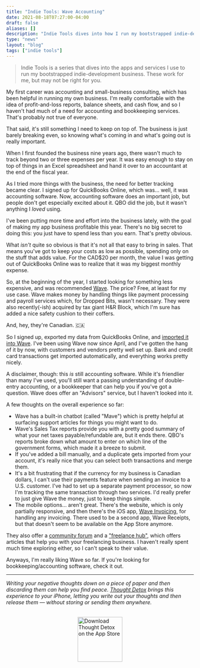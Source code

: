 ```yaml
---
title: "Indie Tools: Wave Accounting"
date: 2021-08-18T07:27:00-04:00
draft: false
aliases: []
description: "Indie Tools dives into how I run my bootstrapped indie-development business. Today, we're talking accounting."
type: "news"
layout: "blog"
tags: ["indie tools"]
---
```


> Indie Tools is a series that dives into the apps and services I use to run my bootstrapped indie-development business. These work for me, but may not be right for you.

My first career was accounting and small-business consulting, which has been helpful in running my own business. I'm really comfortable with the idea of profit-and-loss reports, balance sheets, and cash flow, and so I haven't had much of a need for accounting and bookkeeping services. That's probably not true of everyone.

That said, it's still something I need to keep on top of. The business is just barely breaking even, so knowing what's coming in and what's going out is really important.

When I first founded the business nine years ago, there wasn't much to track beyond two or three expenses per year. It was easy enough to stay on top of things in an Excel spreadsheet and hand it over to an accountant at the end of the fiscal year.

As I tried more things with the business, the need for better tracking became clear. I signed up for QuickBooks Online, which was… well, it was accounting software. Now, accounting software does an important job, but people don't get especially excited about it. QBO did the job, but it wasn't anything I _loved_ using.

I've been putting more time and effort into the business lately, with the goal of making my app business profitable this year. There's no big secret to doing this: you just have to spend less than you earn. That's pretty obvious.

What _isn't_ quite so obvious is that it's not all that easy to bring in sales. That means you've got to keep your costs as low as possible, spending only on the stuff that adds value. For the CAD$20 per month, the value I was getting out of QuickBooks Online was to realize that it was my biggest monthly expense.

So, at the beginning of the year, I started looking for something less expensive, and was recommended [Wave][waveapps]. The price? Free, at least for my use case. Wave makes money by handling things like payment processing and payroll services which, for Dropped Bits, wasn't necessary. They were also recently(-ish) acquired by tax giant H&R Block, which I'm sure has added a nice safety cushion to their coffers.

And, hey, they're Canadian. 🇨🇦

So I signed up, exported my data from QuickBooks Online, and [imported it into Wave][qbo2wave]. I've been using Wave now since April, and I've gotten the hang of it by now, with customers and vendors pretty well set up. Bank and credit card transactions get imported automatically, and everything works pretty nicely.

A disclaimer, though: this _is_ still accounting software. While it's friendlier than many I've used, you'll still want a passing understanding of double-entry accounting, or a bookkeeper that can help you if you've got a question. Wave does offer an "Advisors" service, but I haven't looked into it.

A few thoughts on the overall experience so far:

- Wave has a built-in chatbot (called "Mave") which is pretty helpful at surfacing support articles for things you might want to do.
- Wave's Sales Tax reports provide you with a pretty good summary of what your net taxes payable/refundable are, but it ends there. QBO's reports broke down what amount to enter on which line of the government forms, which made it a breeze to submit.
- If you've added a bill manually, and a duplicate gets imported  from your account, it's really nice that you can select both transactions and merge them.
- It's a bit frustrating that if the currency for my business is Canadian dollars, I can't use their payments feature when sending an invoice to a U.S. customer. I've had to set up a separate payment processor, so now I'm tracking the same transaction through two services. I'd really prefer to just give Wave the money, just to keep things simple.
- The mobile options... aren't great. There's the website, which is only partially responsive, and then there's the iOS app, [Wave Invoicing][winv], for handling any invoicing. There used to be a second app, Wave Receipts, but that doesn't seem to be available on the App Store anymore.

They also offer a [community forum][fcom] and a ["freelance hub"][fhub], which offers articles that help you with your freelancing business. I haven't really spent much time exploring either, so I can't speak to their value.

Anyways, I'm really liking Wave so far. If you're looking for bookkeeping/accounting software, check it out.

---

_Writing your negative thoughts down on a piece of paper and then discarding them can help you find peace. [Thought Detox][tdsite] brings this experience to your iPhone, letting you write out your thoughts and then release them — without storing or sending them anywhere._

<br>
<a href="https://apps.apple.com/app/thought-detox/id1534491093/"><img src="https://droppedbits.com/images/appstore-black.svg" alt="Download Thought Detox on the App Store" width="120px" style="display: block; margin: 0 auto; width: 120px;" /></a>
<br>

<!--references-->
[waveapps]: https://www.waveapps.com
[qbo2wave]: https://support.waveapps.com/hc/en-us/articles/208621366-Switching-to-Wave-from-Quickbooks-or-other-accounting-software
[winv]: https://apps.apple.com/app/wave-invoicing/id881629660
[fcom]: https://community.waveapps.com/
[fhub]: https://www.waveapps.com/freelancing
[tdsite]: https://thoughtdetox.app/